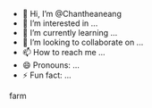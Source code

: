 - 👋 Hi, I’m @Chantheaneang
- 👀 I’m interested in ...
- 🌱 I’m currently learning ...
- 💞️ I’m looking to collaborate on ...
- 📫 How to reach me ...
- 😄 Pronouns: ...
- ⚡ Fun fact: ...

<!---
Chantheaneang/Chantheaneang is a ✨ special ✨ repository because its `README.md` (this file) appears on your GitHub profile.
You can click the Preview link to take a look at your changes.
--->
farm
